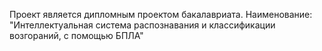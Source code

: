Проект является дипломным проектом бакалавриата.
Наименование: "Интеллектуальная система распознавания и классификации возгораний, с помощью БПЛА"
